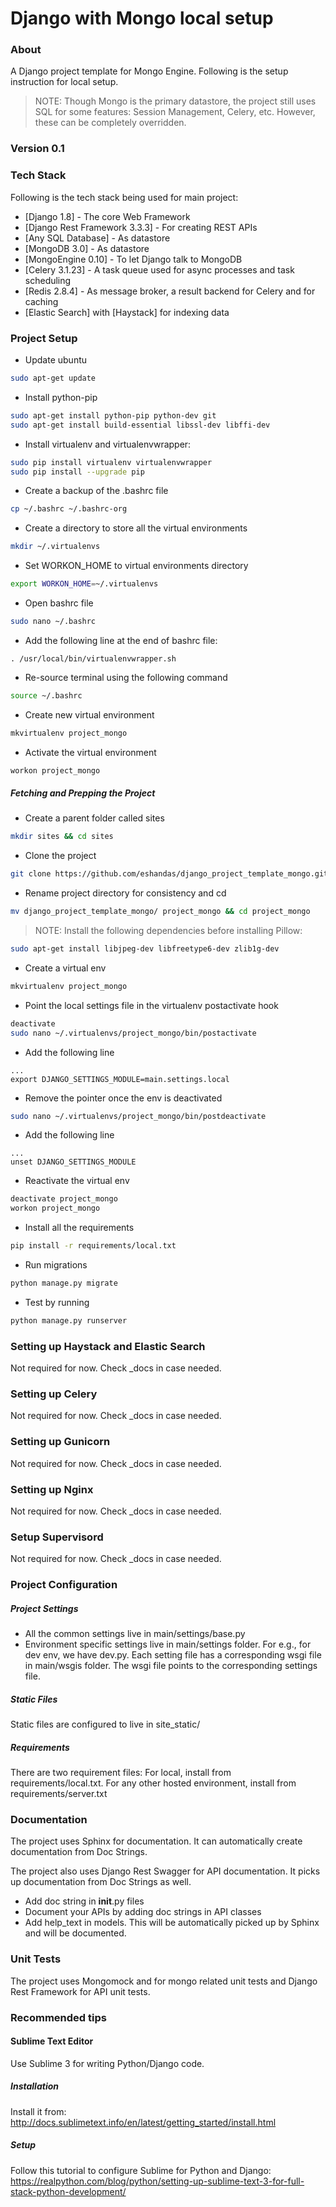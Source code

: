 # Django with Mongo local setup

### About

A Django project template for Mongo Engine. Following is the setup instruction for local setup.

> NOTE: Though Mongo is the primary datastore, the project still uses SQL for some features: Session Management, Celery, etc. However, these can be completely overridden.

### Version 0.1

### Tech Stack

Following is the tech stack being used for main project:

* [Django 1.8] - The core Web Framework
* [Django Rest Framework 3.3.3] - For creating REST APIs
* [Any SQL Database] - As datastore
* [MongoDB 3.0] - As datastore
* [MongoEngine 0.10] - To let Django talk to MongoDB
* [Celery 3.1.23] - A task queue used for async processes and task scheduling
* [Redis 2.8.4] - As message broker, a result backend for Celery and for caching
* [Elastic Search] with [Haystack] for indexing data

### Project Setup
* Update ubuntu
```sh
sudo apt-get update
```

* Install python-pip
```sh
sudo apt-get install python-pip python-dev git
sudo apt-get install build-essential libssl-dev libffi-dev
```

* Install virtualenv and virtualenvwrapper:
```sh
sudo pip install virtualenv virtualenvwrapper
sudo pip install --upgrade pip
```

* Create a backup of the .bashrc file
```sh
cp ~/.bashrc ~/.bashrc-org
```

* Create a directory to store all the virtual environments
```sh
mkdir ~/.virtualenvs
```

* Set WORKON_HOME to virtual environments directory
```sh
export WORKON_HOME=~/.virtualenvs
```

* Open bashrc file
```sh
sudo nano ~/.bashrc
```

* Add the following line at the end of bashrc file:
```
. /usr/local/bin/virtualenvwrapper.sh
```

* Re-source terminal using the following command
```sh
source ~/.bashrc
```

* Create new virtual environment
```sh
mkvirtualenv project_mongo
```

* Activate the virtual environment
```sh
workon project_mongo
```


##### Fetching and Prepping the Project
* Create a parent folder called sites
```sh
mkdir sites && cd sites
```

* Clone the project
```sh
git clone https://github.com/eshandas/django_project_template_mongo.git
```

* Rename project directory for consistency and cd
```sh
mv django_project_template_mongo/ project_mongo && cd project_mongo
```

> NOTE: Install the following dependencies before installing Pillow:

```sh
sudo apt-get install libjpeg-dev libfreetype6-dev zlib1g-dev
```

* Create a virtual env
```sh
mkvirtualenv project_mongo
```

* Point the local settings file in the virtualenv postactivate hook
```sh
deactivate
sudo nano ~/.virtualenvs/project_mongo/bin/postactivate
```

* Add the following line
```
...
export DJANGO_SETTINGS_MODULE=main.settings.local
```

* Remove the pointer once the env is deactivated
```sh
sudo nano ~/.virtualenvs/project_mongo/bin/postdeactivate
```

* Add the following line
```
...
unset DJANGO_SETTINGS_MODULE
```

* Reactivate the virtual env
```sh
deactivate project_mongo
workon project_mongo
```

* Install all the requirements
```sh
pip install -r requirements/local.txt
```

* Run migrations
```sh
python manage.py migrate
```

* Test by running
```sh
python manage.py runserver
```

### Setting up Haystack and Elastic Search
Not required for now. Check _docs in case needed.

### Setting up Celery
Not required for now. Check _docs in case needed.

### Setting up Gunicorn
Not required for now. Check _docs in case needed.

### Setting up Nginx
Not required for now. Check _docs in case needed.

### Setup Supervisord
Not required for now. Check _docs in case needed.

### Project Configuration

##### Project Settings
* All the common settings live in main/settings/base.py
* Environment specific settings live in main/settings folder. For e.g., for dev env, we have dev.py. Each setting file has a corresponding wsgi file in main/wsgis folder. The wsgi file points to the corresponding settings file.

##### Static Files
Static files are configured to live in site_static/

##### Requirements
There are two requirement files: For local, install from requirements/local.txt. For any other hosted environment, install from requirements/server.txt

### Documentation
The project uses Sphinx for documentation. It can automatically create documentation from Doc Strings.

The project also uses Django Rest Swagger for API documentation. It picks up documentation from Doc Strings as well.

* Add doc string in __init__.py files
* Document your APIs by adding doc strings in API classes
* Add help_text in models. This will be automatically picked up by Sphinx and will be documented.

### Unit Tests
The project uses Mongomock and for mongo related unit tests and Django Rest Framework for API unit tests.

### Recommended tips

#### Sublime Text Editor
Use Sublime 3 for writing Python/Django code.

##### Installation
Install it from: http://docs.sublimetext.info/en/latest/getting_started/install.html

##### Setup
Follow this tutorial to configure Sublime for Python and Django: https://realpython.com/blog/python/setting-up-sublime-text-3-for-full-stack-python-development/

